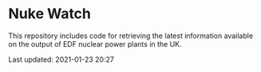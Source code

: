 # Nuke Watch

This repository includes code for retrieving the latest information available on the output of EDF nuclear power plants in the UK.

Last updated: 2021-01-23 20:27